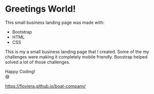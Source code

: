 # Greetings World!

This small business landing page was made with:
 

 - Bootstrap
 - HTML 
 - CSS
 

This is my a small business landing page that I created. Some of the my challenges were making it completely mobile friendly. Boostrap helped solved a lot of those challenges. 

Happy Coding!   
:smile:


https://floviera.github.io/boat-company/
